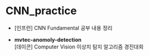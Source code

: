 # CNN_practice
* [인프런] CNN Fundamental 공부 내용 정리   

* **mvtec-anomoly-detection**   
 [데이콘] Computer Vision 이상치 탐지 알고리즘 경진대회
